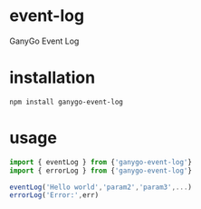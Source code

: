 # event-log

GanyGo Event Log

# installation

`
npm install ganygo-event-log
`

# usage
```javascript
import { eventLog } from {'ganygo-event-log'}
import { errorLog } from {'ganygo-event-log'}

eventLog('Hello world','param2','param3',...)
errorLog('Error:',err)
```
